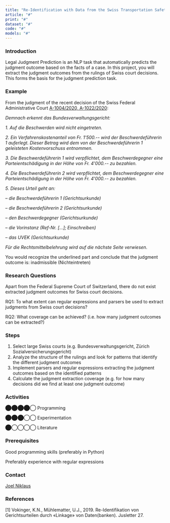 ```yaml
---
title: "Re-Identification with Data from the Swiss Transportation Safety Investigation Board"
article: "#"
print: "#"
dataset: "#"
code: "#"
models: "#"
---
```


### Introduction

Legal Judgment Prediction is an NLP task that automatically predicts the judgment outcome based on the facts of a case. In this project, you will extract the judgment outcomes from the rulings of Swiss court decisions. This forms the basis for the judgment prediction task.

### Example

From the judgment of the recent decision of the Swiss Federal Administrative Court [A-1004/2020, A-1022/2020](https://entscheidsuche.ch/docs/CH_BVGer/CH_BVGE_001_A-1004-2020_2021-07-07.pdf):

_Demnach erkennt das Bundesverwaltungsgericht:_

_1\. Auf die Beschwerden wird nicht eingetreten._

_2\. Ein Verfahrenskostenanteil von Fr. 1'500.-- wird der Beschwerdeführerin 1 auferlegt. Dieser Betrag wird dem von der Beschwerdeführerin 1 geleisteten Kostenvorschuss entnommen._

_3\. Die Beschwerdeführerin 1 wird verpflichtet, dem Beschwerdegegner eine Parteientschädigung in der Höhe von Fr. 4'000.-- zu bezahlen._

_4\. Die Beschwerdeführerin 2 wird verpflichtet, dem Beschwerdegegner eine Parteientschädigung in der Höhe von Fr. 4'000.-- zu bezahlen._

_5\. Dieses Urteil geht an:_

_– die Beschwerdeführerin 1 (Gerichtsurkunde)_

_– die Beschwerdeführerin 2 (Gerichtsurkunde)_

_– den Beschwerdegegner (Gerichtsurkunde)_

_– die Vorinstanz (Ref-Nr. \[…\]; Einschreiben)_

_– das UVEK (Gerichtsurkunde)_

_Für die Rechtsmittelbelehrung wird auf die nächste Seite verwiesen._

You would recognize the underlined part and conclude that the judgment outcome is: inadmissible (Nichteintreten)

### Research Questions

Apart from the Federal Supreme Court of Switzerland, there do not exist extracted judgment outcomes for Swiss court decisions.

RQ1: To what extent can regular expressions and parsers be used to extract judgments from Swiss court decisions?

RQ2: What coverage can be achieved? (i.e. how many judgment outcomes can be extracted?)

### Steps

1.  Select large Swiss courts (e.g. Bundesverwaltungsgericht, Zürich Sozialversicherungsgericht)
2.  Analyze the structure of the rulings and look for patterns that identify the different judgment outcomes
3.  Implement parsers and regular expressions extracting the judgment outcomes based on the identified patterns
4.  Calculate the judgment extraction coverage (e.g. for how many decisions did we find at least one judgment outcome)

### Activities

⬤⬤⬤⬤◯ Programming

⬤⬤⬤◯◯ Experimentation

⬤◯◯◯◯ Literature

### Prerequisites

Good programming skills (preferably in Python)

Preferably experience with regular expressions

### Contact

[Joel Niklaus](https://www.digitale-nachhaltigkeit.unibe.ch/about_us/persons/niklaus_joel/index_eng.html)

### References

\[1\] Vokinger, K.N., Mühlematter, U.J., 2019. Re-Identifikation von Gerichtsurteilen durch «Linkage» von Daten(banken). Jusletter 27.